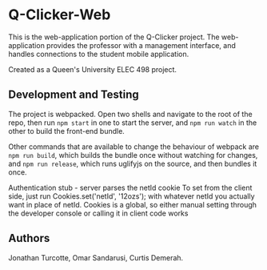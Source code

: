 # Q-Clicker-Web
This is the web-application portion of the Q-Clicker project. The web-application provides the professor with a management interface, and handles connections to the student mobile application.

Created as a Queen's University ELEC 498 project.

## Development and Testing
The project is webpacked. Open two shells and navigate to the root of the repo, then run
 `npm start` in one to start the server, and `npm run watch` in the other to
 build the front-end bundle.

Other commands that are available to change the behaviour of webpack are `npm run build`,
 which builds the bundle once without watching for changes, and `npm run release`,
 which runs uglifyjs on the source, and then bundles it once.

Authentication stub - server parses the netId cookie
To set from the client side, just run Cookies.set('netId', '12ozs'); with whatever netId you actually want in place of netId. 
Cookies is a global, so either manual setting through the developer console or calling it in client code works 

## Authors
Jonathan Turcotte,
Omar Sandarusi,
Curtis Demerah.
